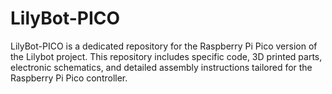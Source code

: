 # LilyBot-PICO
LilyBot-PICO is a dedicated repository for the Raspberry Pi Pico version of the Lilybot project. This repository includes specific code, 3D printed parts, electronic schematics, and detailed assembly instructions tailored for the Raspberry Pi Pico controller.
